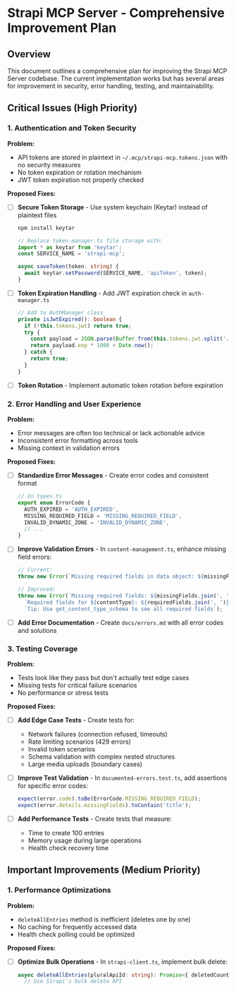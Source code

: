 # Strapi MCP Server - Comprehensive Improvement Plan

## Overview

This document outlines a comprehensive plan for improving the Strapi MCP Server codebase. The current implementation works but has several areas for improvement in security, error handling, testing, and maintainability.

## Critical Issues (High Priority)

### 1. Authentication and Token Security

**Problem:**
- API tokens are stored in plaintext in `~/.mcp/strapi-mcp.tokens.json` with no security measures
- No token expiration or rotation mechanism
- JWT token expiration not properly checked

**Proposed Fixes:**
- [ ] **Secure Token Storage** - Use system keychain (Keytar) instead of plaintext files
  ```bash
  npm install keytar
  ```
  ```typescript
  // Replace token-manager.ts file storage with:
  import * as keytar from 'keytar';
  const SERVICE_NAME = 'strapi-mcp';
  
  async saveToken(token: string) {
    await keytar.setPassword(SERVICE_NAME, 'apiToken', token);
  }
  ```

- [ ] **Token Expiration Handling** - Add JWT expiration check in `auth-manager.ts`
  ```typescript
  // Add to AuthManager class
  private isJwtExpired(): boolean {
    if (!this.tokens.jwt) return true;
    try {
      const payload = JSON.parse(Buffer.from(this.tokens.jwt.split('.')[1], 'base64').toString());
      return payload.exp * 1000 < Date.now();
    } catch {
      return true;
    }
  }
  ```

- [ ] **Token Rotation** - Implement automatic token rotation before expiration

### 2. Error Handling and User Experience

**Problem:**
- Error messages are often too technical or lack actionable advice
- Inconsistent error formatting across tools
- Missing context in validation errors

**Proposed Fixes:**
- [ ] **Standardize Error Messages** - Create error codes and consistent format
  ```typescript
  // In types.ts
  export enum ErrorCode {
    AUTH_EXPIRED = 'AUTH_EXPIRED',
    MISSING_REQUIRED_FIELD = 'MISSING_REQUIRED_FIELD',
    INVALID_DYNAMIC_ZONE = 'INVALID_DYNAMIC_ZONE',
    // ...
  }
  ```

- [ ] **Improve Validation Errors** - In `content-management.ts`, enhance missing field errors:
  ```typescript
  // Current:
  throw new Error(`Missing required fields in data object: ${missingFields.join(', ')}`);
  
  // Improved:
  throw new Error(`Missing required fields: ${missingFields.join(', ')}\n\n` +
    `Required fields for ${contentType}: ${requiredFields.join(', ')}\n` +
    `Tip: Use get_content_type_schema to see all required fields`);
  ```

- [ ] **Add Error Documentation** - Create `docs/errors.md` with all error codes and solutions

### 3. Testing Coverage

**Problem:**
- Tests look like they pass but don't actually test edge cases
- Missing tests for critical failure scenarios
- No performance or stress tests

**Proposed Fixes:**
- [ ] **Add Edge Case Tests** - Create tests for:
  - Network failures (connection refused, timeouts)
  - Rate limiting scenarios (429 errors)
  - Invalid token scenarios
  - Schema validation with complex nested structures
  - Large media uploads (boundary cases)

- [ ] **Improve Test Validation** - In `documented-errors.test.ts`, add assertions for specific error codes:
  ```typescript
  expect(error.code).toBe(ErrorCode.MISSING_REQUIRED_FIELD);
  expect(error.details.missingFields).toContain('title');
  ```

- [ ] **Add Performance Tests** - Create tests that measure:
  - Time to create 100 entries
  - Memory usage during large operations
  - Health check recovery time

## Important Improvements (Medium Priority)

### 1. Performance Optimizations

**Problem:**
- `deleteAllEntries` method is inefficient (deletes one by one)
- No caching for frequently accessed data
- Health check polling could be optimized

**Proposed Fixes:**
- [ ] **Optimize Bulk Operations** - In `strapi-client.ts`, implement bulk delete:
  ```typescript
  async deleteAllEntries(pluralApiId: string): Promise<{ deletedCount: number }> {
    // Use Strapi's bulk delete API